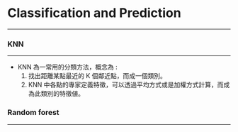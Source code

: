 # Classification and Prediction
---

<script src="../../js/general.js"></script>

### KNN
---

* KNN 為一常用的分類方法，概念為 : 
  1. 找出距離某點最近的 K 個鄰近點，而成一個類別。
  2. KNN 中各點的專家定義特徵，可以透過平均方式或是加權方式計算，而成為此類別的特徵値。

### Random forest
---